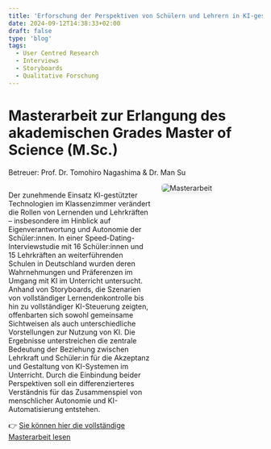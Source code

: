 ```yaml
---
title: 'Erforschung der Perspektiven von Schülern und Lehrern in KI-gestützten Klassenzimmern'
date: 2024-09-12T14:38:33+02:00
draft: false
type: 'blog'
tags: 
  - User Centred Research
  - Interviews
  - Storyboards
  - Qualitative Forschung
---
```


# Masterarbeit zur Erlangung des akademischen Grades Master of Science (M.Sc.)
Betreuer: Prof. Dr. Tomohiro Nagashima & Dr. Man Su

<div style="display: flex; align-items: flex-start; gap: 20px; flex-wrap: wrap;">
  <!-- Text links -->
  <div style="flex: 2; min-width: 250px;">
    <p>
      Der zunehmende Einsatz KI-gestützter Technologien im Klassenzimmer verändert die Rollen von Lernenden und Lehrkräften – insbesondere im Hinblick auf Eigenverantwortung und Autonomie der Schüler:innen. In einer Speed-Dating-Interviewstudie mit 16 Schüler:innen und 15 Lehrkräften an weiterführenden Schulen in Deutschland wurden deren Wahrnehmungen und Präferenzen im Umgang mit KI im Unterricht untersucht. Anhand von Storyboards, die Szenarien von vollständiger Lernendenkontrolle bis hin zu vollständiger KI-Steuerung zeigten, offenbarten sich sowohl gemeinsame Sichtweisen als auch unterschiedliche Vorstellungen zur Nutzung von KI. Die Ergebnisse unterstreichen die zentrale Bedeutung der Beziehung zwischen Lehrkraft und Schüler:in für die Akzeptanz und Gestaltung von KI-Systemen im Unterricht. Durch die Einbindung beider Perspektiven soll ein differenzierteres Verständnis für das Zusammenspiel von menschlicher Autonomie und KI-Automatisierung entstehen.
    </p>
    <p>
      👉 <a href="/reports/masterthesis.pdf" target="_blank">Sie können hier die vollständige Masterarbeit lesen</a>
    </p>
  </div>

  <!-- Bild rechts -->
  <div style="flex: 1; min-width: 200px;">
    <img src="/images/blog/master.png" alt="Masterarbeit" style="max-width: 80%; height: auto; border-radius: 6px; box-shadow: 0 2px 6px rgba(0,0,0,0.1);" />
  </div>
</div>

